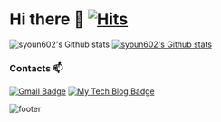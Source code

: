 # Hi there 👋 [![Hits](https://hits.seeyoufarm.com/api/count/incr/badge.svg?url=https%3A%2F%2Fgithub.com%2Fsyoun602&count_bg=%2379C83D&title_bg=%23555555&icon=tinder.svg&icon_color=%23E7E7E7&title=hits&edge_flat=false)](https://hits.seeyoufarm.com)


![syoun602's Github stats](https://github-readme-stats.vercel.app/api?username=syoun602&show_icons=true&theme=radical)
[![syoun602's Github stats](https://github-readme-stats.vercel.app/api/top-langs/?username=syoun602&exclude_repo=Movzon_OnlineMovieRentalSystem_DB_Project,webgl-tutorial&show_icons=true&hide_border=true&layout=compact&langs_count=5)](https://github.com/syoun602)

### Contacts 📫

[![Gmail Badge](https://img.shields.io/badge/Gmail-d14836?style=flat-square&logo=Gmail&logoColor=white&link=mailto:syoun602@gmail.com)](mailto:syoun602@gmail.com)
[![My Tech Blog Badge](http://img.shields.io/badge/-My%20Tech%20blog-black?style=flat-square&logo=github&link=https://syoun602.tistory.com/)](https://syoun602.tistory.com/) 
  
![footer](https://capsule-render.vercel.app/api?type=wave&color=gradient&height=150&section=footer)
